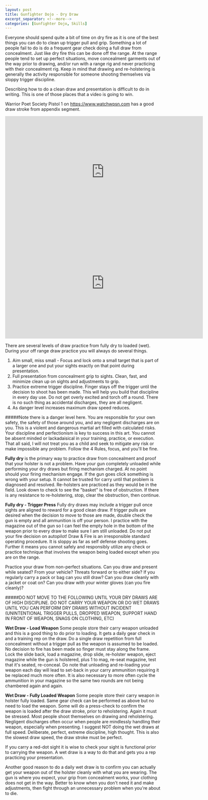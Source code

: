 ```yaml
---
layout: post
title: Gunfighter Dojo - Dry Draw
excerpt_separator: <!--more-->
categories: [Gunfighter Dojo, Skills]
---
```

Everyone should spend quite a bit of time on dry fire as it is one of the best things you can do to clean up trigger pull and grip. Something a lot of people fail to do is do a frequent gear check doing a full draw from concealment. Just like dry fire this can be done off the range. At the range people tend to set up perfect situations, move concealment garments out of the way prior to drawing, and/or run with a range rig and never practicing with their concealment rig. Keep in mind that drawing and re-holstering is generally the activity responsible for someone shooting themselves via sloppy trigger discipline.

Describing how to do a clean draw and presentation is difficult to do in writing. This is one of those places that a video is going to win. 
<!--more-->
Warrior Poet Society Pistol 1 on https://www.watchwpsn.com has a good draw stroke from appendix segment. 

<iframe width="640" height="360" src="https://www.youtube.com/embed/NYhMpsl6enA" frameborder="0" allow="accelerometer; autoplay; clipboard-write; encrypted-media; gyroscope; picture-in-picture" allowfullscreen></iframe>

<iframe width="640" height="360" src="https://www.youtube.com/embed/dV18fGueIw0" frameborder="0" allow="accelerometer; autoplay; clipboard-write; encrypted-media; gyroscope; picture-in-picture" allowfullscreen></iframe>


There are several levels of draw practice from fully dry to loaded (wet). During your off range draw practice you will always do several things. 
1) Aim small, miss small - Focus and lock onto a small target that is part of a larger one and put your sights exactly on that point during presentation.
2) Full presentation from concealment grip to sights. Clean, fast, and minimize clean up on sights and adjustments to grip.
3) Practice extreme trigger discipline. Finger stays off the trigger until the decision to shoot has been made. This will help you build that discipline in every day use. Do not get overly excited and torch off a round. There is no such thing as accidental discharges, they are all negligent.
4) As danger level increases maximum draw speed reduces.

#####Note there is a danger level here. You are responsible for your own safety, the safety of those around you, and any negligent discharges are on you. This is a violent and dangerous martial art filled with calculated risks. Your discipline and perfectionism is key to success in this art. You cannot be absent minded or lackadaisical in your training, practice, or execution. That all said, I will not treat you as a child and seek to mitigate any risk or make impossible any problem. Follow the 4 Rules, focus, and you'll be fine.

**Fully dry** is the primary way to practice draw from concealment and proof that your holster is not a problem. Have your gun completely unloaded while performing your dry draws but firing mechanism charged. At no point should your firing mechanism engage. If the gun goes click something is wrong with your setup. It cannot be trusted for carry until that problem is diagnosed and resolved. Re-holsters are practiced as they would be in the field. Look down to check to see the "basket" is free of obstruction. If there is any resistance to re-holstering, stop, clear the obstruction, then continue. 

**Fully dry - Trigger Press** Fully dry draws may include a trigger pull once sights are aligned to reward for a good clean draw. If trigger pulls are desired when the decision to move to those are made, double check the gun is empty and all ammunition is off your person. I practice with the magazine out of the gun so I can feel the empty hole in the bottom of the weapon prior to every draw to make sure I am still unloaded. Do not put your fire decision on autopilot! Draw & Fire is an irresponsible standard operating procedure. It is sloppy as far as self defense shooting goes. Further it means you cannot safely and responsibly utilize any check or practice technique that involves the weapon being loaded except when you are on the range.

Practice your draw from non-perfect situations. Can you draw and present while seated? From your vehicle? Threats forward or to either side? If you regularly carry a pack or bag can you still draw? Can you draw cleanly with a jacket or coat on? Can you draw with your winter gloves (can you fire cleanly)?

#####DO NOT MOVE TO THE FOLLOWING UNTIL YOUR DRY DRAWS ARE OF HIGH DISCIPLINE. DO NOT CARRY YOUR WEAPON OR DO WET DRAWS UNTIL YOU CAN PERFORM DRY DRAWS WITHOUT INCIDENT (UNINTENTIONAL TRIGGER PULLS, DROPPED WEAPON, SUPPORT HAND IN FRONT OF WEAPON, SNAGS ON CLOTHING, ETC)

**Wet Draw - Load Weapon** Some people store their carry weapon unloaded and this is a good thing to do prior to loading. It gets a daily gear check in and a training rep on the draw. Do a single draw repetition from full concealment without a trigger pull as the weapon is assumed to be loaded. No decision to fire has been made so finger must stay along the frame. Lock the slide back, load a magazine, drop slide, re-holster weapon, eject magazine while the gun is holstered, plus 1 to mag, re-seat magazine, test that it's seated, re-conceal. Do note that unloading and re-loading your weapon each day will lead to set-back in your carry ammunition requiring it be replaced much more often. It is also necessary to more often cycle the ammunition in your magazine so the same two rounds are not being chambered again and again.

**Wet Draw - Fully Loaded Weapon** Some people store their carry weapon in holster fully loaded. Same gear check can be performed as above but no need to load the weapon. Some will do a press-check to confirm the weapon is loaded after the draw stroke, prior to reholstering. Again it must be stressed. Most people shoot themselves on drawing and reholstering. Negligent discharges often occur when people are mindlessly handling their weapon, especially when presenting. I suggest NOT doing the wet draws at full speed. Deliberate, perfect, extreme discipline, high thought. This is also the slowest draw speed, the draw stroke must be perfect.

If you carry a red-dot sight it is wise to check your sight is functional prior to carrying the weapon. A wet draw is a way to do that and gets you a rep practicing your presentation.

Another good reason to do a daily wet draw is to confirm you can actually get your weapon out of the holster cleanly with what you are wearing. The gun is where you expect, your grip from concealment works, your clothing does not get in the way. Better to know when you don't need it and make adjustments, then fight through an unnecessary problem when you're about to die.

